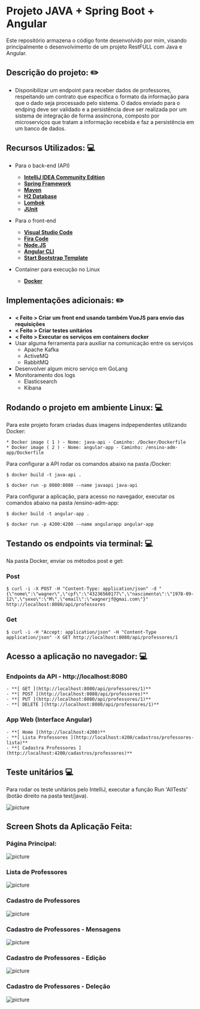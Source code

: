 # Projeto JAVA + Spring Boot + Angular

Este repositório armazena o código fonte desenvolvido por mim, visando principalmente o desenvolvimento de um projeto RestFULL com Java e Angular.


## Descrição do projeto: :pencil2:

- Disponibilizar um endpoint para receber dados de professores, respeitando um contrato que especifica o formato da informação para que o dado seja processado pelo sistema. O dados enviado para o endping deve ser validado e a persistência deve ser realizada por um sistema de integração de forma assíncrona, composto por microserviços que tratam a informação recebida e faz a persistência em um banco de dados.


## Recursos Utilizados: :computer:

* Para o back-end (API)

    - **[IntelliJ IDEA Community Edition](https://www.jetbrains.com/pt-br/idea/download/#section=windows)**
    - **[Spring Framework](https://spring.io/projects/spring-framework)**
    - **[Maven](https://mvnrepository.com/)**
    - **[H2 Database](http://h2database.com/html/main.html)**
    - **[Lombok](https://projectlombok.org/)**
    - **[JUnit](https://junit.org/junit5/)**

* Para o front-end

    - **[Visual Studio Code](https://code.visualstudio.com/)**
    - **[Fira Code](https://github.com/tonsky/FiraCode)**
    - **[Node.JS](https://nodejs.org/en/)**
    - **[Angular CLI](https://cli.angular.io/)**
    - **[Start Bootstrap Template](https://startbootstrap.com/template/sb-admin)**

* Container para execução no Linux

    - **[Docker](https://www.docker.com/)**


## Implementações adicionais: :pencil2:

 * **< Feito > Criar um front end usando também VueJS para envio das requisições**
 * **< Feito > Criar testes unitários**
 * **< Feito > Executar os serviços em containers docker**
 * Usar alguma ferramenta para auxiliar na comunicação entre os serviços
    - Apache Kafka
    - ActiveMQ
    - RabbitMQ
 * Desenvolver algum micro serviço em GoLang
 * Monitoramento dos logs
    - Elasticsearch
    - Kibana


## Rodando o projeto em ambiente Linux: :computer:

Para este projeto foram criadas duas imagens indpependentes utilizando Docker:

    * Docker image ( 1 ) - Nome: java-api - Caminho: /Docker/Dockerfile
    * Docker image ( 2 ) - Nome: angular-app - Caminho: /ensino-adm-app/Dockerfile


Para configurar a API rodar os comandos abaixo na pasta /Docker:

```
$ docker build -t java-api .

$ docker run -p 8080:8080 --name javaapi java-api
```

Para configurar a aplicação, para acesso no navegador, executar os comandos abaixo na pasta /ensino-adm-app:

```
$ docker build -t angular-app .

$ docker run -p 4200:4200 --name angularapp angular-app
```


## Testando os endpoints via terminal:  :computer:

Na pasta Docker, enviar os métodos post e get:

### Post
```
$ curl -i -X POST -H "Content-Type: application/json" -d "{\"nome\":\"wagner\",\"cpf\":\"43236560177\",\"nascimento\":\"1978-09-12\",\"sexo\":\"M\",\"email\":\"wagnerjf@gmai.com\"}" http://localhost:8080/api/professores
```

### Get
```
$ curl -i -H "Accept: application/json" -H "Content-Type application/json" -X GET http://localhost:8080/api/professores/1
```


## Acesso a aplicação no navegador: :computer:

### Endpoints da API - http://localhost:8080

    - **[ GET ](http://localhost:8080/api/professores/1)**
    - **[ POST ](http://localhost:8080/api/professores)**
    - **[ PUT ](http://localhost:8080/api/professores/1)**
    - **[ DELETE ](http://localhost:8080/api/professores/1)**

### App Web (Interface Angular)

    - **[ Home ](http://localhost:4200)**
    - **[ Lista Professores ](http://localhost:4200/cadastros/professores-lista)**   
    - **[ Cadastra Professores ](http://localhost:4200/cadastros/professores)**


## Teste unitários :computer:

Para rodar os teste unitários pelo IntelliJ, executar a função Run 'AllTests' (botão direito na pasta test/java).

![picture](doc/img007_UnitTest.png)


## Screen Shots da Aplicação Feita:

### Página Principal:

![picture](doc/img001-app-angular-telaPrincipal.png)

### Lista de Professores

![picture](doc/img002-app-angular-telaProfessoresLista.png)

### Cadastro de Professores

![picture](doc/img003-app-angular-telaProfessoresCadastro.png)


### Cadastro de Professores - Mensagens

![picture](doc/img004-app-angular-telaProfessoresCadastro-mensagens.png)

### Cadastro de Professores - Edição

![picture](doc/img005-app-angular-telaProfessoresCadastro-edicao.png)

### Cadastro de Professores - Deleção

![picture](doc/img006-app-angular-telaProfessoresLista-delecao.png)